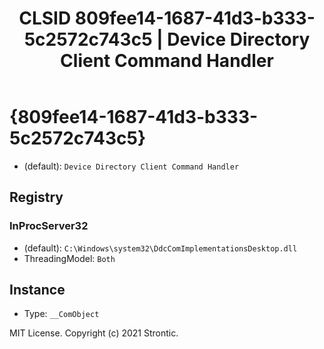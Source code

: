 ﻿---
title: "CLSID 809fee14-1687-41d3-b333-5c2572c743c5 | Device Directory Client Command Handler"
excerpt: What is COM-Object CLSID 809fee14-1687-41d3-b333-5c2572c743c5?
---

# {809fee14-1687-41d3-b333-5c2572c743c5}

* (default): `Device Directory Client Command Handler`

## Registry


### InProcServer32

* (default): `C:\Windows\system32\DdcComImplementationsDesktop.dll`
* ThreadingModel: `Both`

## Instance

* Type: `__ComObject`

MIT License. Copyright (c) 2021 Strontic.


